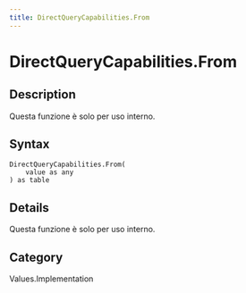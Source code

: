 ```yaml
---
title: DirectQueryCapabilities.From
---
```


# DirectQueryCapabilities.From


## Description

Questa funzione è solo per uso interno.


## Syntax

```powerquery
DirectQueryCapabilities.From(
    value as any
) as table
```


## Details

Questa funzione è solo per uso interno.



## Category
Values.Implementation
